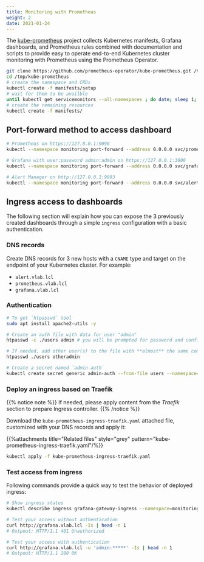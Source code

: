 ```yaml
---
title: Monitoring with Prometheus
weight: 2
date: 2021-01-24
---
```


The [kube-prometheus](https://github.com/prometheus-operator/kube-prometheus) project collects Kubernetes manifests,
Grafana dashboards, and Prometheus rules combined with documentation and scripts to provide easy to operate end-to-end
Kubernetes cluster monitoring with Prometheus using the Prometheus Operator.

```bash
git clone https://github.com/prometheus-operator/kube-prometheus.git /tmp/kube-prometheus
cd /tmp/kube-prometheus
# create the namespace and CRDs
kubectl create -f manifests/setup
# wait for them to be availble
until kubectl get servicemonitors --all-namespaces ; do date; sleep 1; echo ""; done
# create the remaining resources
kubectl create -f manifests/
```

## Port-forward method to access dashboard

```bash
# Prometheus on https://127.0.0.1:9090
kubectl --namespace monitoring port-forward --address 0.0.0.0 svc/prometheus-k8s 9090

# Grafana with user:password admin:admin on https://127.0.0.1:3000
kubectl --namespace monitoring port-forward --address 0.0.0.0 svc/grafana 3000

# Alert Manager on http://127.0.0.1:9093
kubectl --namespace monitoring port-forward --address 0.0.0.0 svc/alertmanager-main 9093
```

## Ingress access to dashboards

The following section will explain how you can expose the 3 previously created dashboards through a simple `ingress` configuration with a basic authentication.

### DNS records

Create DNS records for 3 new hosts with a `CNAME` type and target on the endpoint of your Kubernetes cluster. For example:

* `alert.vlab.lcl`
* `prometheus.vlab.lcl`
* `grafana.vlab.lcl`

### Authentication

```bash
# To get `htpasswd` tool
sudo apt install apache2-utils -y

# Create an auth file with data for user "admin"
htpasswd -c ./users admin # you will be prompted for password and confirmation

# If needed, add other user(s) to the file with **almost** the same command:
htpasswd ./users otheradmin

# Create a secret named `admin-auth`
kubectl create secret generic admin-auth --from-file users --namespace=monitoring
```

### Deploy an ingress based on Traefik

{{% notice note %}}
If needed, please apply content from the *Traefik* section to prepare Ingress controller.
{{% /notice %}}

Download the `kube-prometheus-ingress-traefik.yaml` attached file, customized with your DNS records and apply it:

{{%attachments title="Related files" style="grey" pattern="kube-prometheus-ingress-traefik.yaml"/%}}

```bash
kubectl apply -f kube-prometheus-ingress-traefik.yaml
```

### Test access from ingress

Following commands provide a quick way to test the behavior of deployed ingress:

```bash
# Show ingress status
kubectl describe ingress grafana-gateway-ingress --namespace=monitoring

# Test your access without authentication
curl http://grafana.vlab.lcl -Is | head -n 1
# Outpout: HTTP/1.1 401 Unauthorized

# Test your access with authentication
curl http://grafana.vlab.lcl -u 'admin:*****' -Is | head -n 1
# Outpout: HTTP/1.1 200 OK
```
